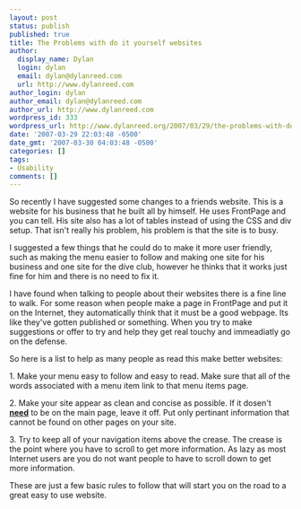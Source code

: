```yaml
---
layout: post
status: publish
published: true
title: The Problems with do it yourself websites
author:
  display_name: Dylan
  login: dylan
  email: dylan@dylanreed.com
  url: http://www.dylanreed.com
author_login: dylan
author_email: dylan@dylanreed.com
author_url: http://www.dylanreed.com
wordpress_id: 333
wordpress_url: http://www.dylanreed.org/2007/03/29/the-problems-with-do-it-yourself-websites/
date: '2007-03-29 22:03:48 -0500'
date_gmt: '2007-03-30 04:03:48 -0500'
categories: []
tags:
- Usability
comments: []
---
```

<p>So recently I have suggested some changes to a friends website. This is a website for his business that he built all by himself. He uses FrontPage and you can tell. His site also has a lot of tables instead of using the CSS and div setup. That isn't really his problem, his problem is that the site is to busy.</p>
<p>I suggested a few things that he could do to make it more user friendly, such as making the menu easier to follow and making one site for his business and one site for the dive club, however he thinks that it works just fine for him and there is no need to fix it.</p>
<p><!--adsense--></p>
<p>I have found when talking to people about their websites there is a fine line to walk. For some reason when people make a page in FrontPage and put it on the Internet, they automatically think that it must be a good webpage. Its like they've gotten published or something. When you try to make suggestions or offer to try and help they get real touchy and immeadiatly go on the defense.</p>
<p>So here is a list to help as many people as read this make better websites:</p>
<p>1. Make your menu easy to follow and easy to read. Make sure that all of the words associated with a menu item link to that menu items page.</p>
<p>2. Make your site appear as clean and concise as possible. If it dosen't <strong><u>need</u></strong> to be on the main page, leave it off. Put only pertinant information that cannot be found on other pages on your site.</p>
<p>3. Try to keep all of your navigation items above the crease. The crease is the point where you have to scroll to get more information. As lazy as most Internet users are you do not want people to have to scroll down to get more information.</p>
<p>These are just a few basic rules to follow that will start you on the road to a great easy to use website.</p>
